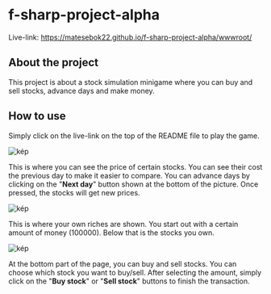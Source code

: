 # f-sharp-project-alpha

Live-link: https://matesebok22.github.io/f-sharp-project-alpha/wwwroot/

## About the project

This project is about a stock simulation minigame where you can buy and sell stocks, advance days and make money.

## How to use

Simply click on the live-link on the top of the README file to play the game.

![kép](https://github.com/user-attachments/assets/275617fc-a257-4f52-812c-4cf458db0912)

This is where you can see the price of certain stocks. You can see their cost the previous day to make it easier to compare.
You can advance days by clicking on the "**Next day**" button shown at the bottom of the picture. Once pressed, the stocks will get new prices.

![kép](https://github.com/user-attachments/assets/d9c4f4e2-a7ab-4c57-a34a-6aed1f683f62)

This is where your own riches are shown. You start out with a certain amount of money (100000).
Below that is the stocks you own.

![kép](https://github.com/user-attachments/assets/c108c438-9f6d-4669-833b-b56300826de2)

At the bottom part of the page, you can buy and sell stocks.
You can choose which stock you want to buy/sell. After selecting the amount, simply click on the "**Buy stock**" or "**Sell stock**" buttons to finish the transaction.
